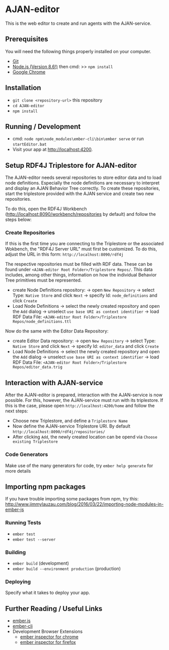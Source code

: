 # AJAN-editor

This is the web editor to create and run agents with the AJAN-service.

## Prerequisites

You will need the following things properly installed on your computer.

* [Git](https://git-scm.com/)
* [Node.js (Version 8.6!)](https://nodejs.org/download/release/v8.6.0/) then cmd: >> `npm install`
* [Google Chrome](https://google.com/chrome/)

## Installation

* `git clone <repository-url>` this repository
* `cd AJAN-editor`
* `npm install`

## Running / Development

* cmd: `node npm\node_modules\ember-cli\bin\ember serve` or run `startEditor.bat`
* Visit your app at [http://localhost:4200](http://localhost:4200).

## Setup RDF4J Triplestore for AJAN-editor

The AJAN-editor needs several repositories to store editor data and to load node definitions. Especially the node definitions are necessary to interpret and display an AJAN Behavior Tree correctly. To create these repositories, start the triplestore provided with the AJAN service and create two new repositories.

To do this, open the RDF4J Workbench ([http://localhost:8090/workbench/repositories](http://localhost:8090/workbench/repositories) by default) and follow the steps below:

### Create Repositories

If this is the first time you are connecting to the Triplestore or the associated Wokbench, the "RDF4J Server URL" must first be customized. To do this, adjust the URL in this form: `http://localhost:8090/rdf4j`

The respective repositories must be filled with RDF data. These can be found under `<AJAN-editor Root Folder>/Triplestore Repos/`. This data includes, among other things, information on how the individual Behavior Tree primitives must be represented.

* create Node Definitions repository:
-> open `New Repository`
-> select Type: `Native Store` and click `Next`
-> specify Id: `node_definitions` and click `Create`
* Load Node Definitions
-> select the newly created repository and open the `Add` dialog
-> unselect `use base URI as context identifier`
-> load RDF Data File: `<AJAN-editor Root Folder>/Triplestore Repos/node_definitions.ttl`

Now do the same with the Editor Data Repository:

* create Editor Data repository:
-> open `New Repository`
-> select Type: `Native Store` and click `Next`
-> specify Id: `editor_data` and click `Create`
* Load Node Definitions
-> select the newly created repository and open the `Add` dialog
-> unselect `use base URI as context identifier`
-> load RDF Data File: `<AJAN-editor Root Folder>/Triplestore Repos/editor_data.trig`

## Interaction with AJAN-service

After the AJAN-editor is prepared, interaction with the AJAN-service is now possible. For this, however, the AJAN-service must run with its triplestore. If this is the case, please open `http://localhost:4200/home` and follow the next steps:

* Choose new Triplestore, and define a `Triplestore Name`
* Now define the AJAN-service Triplestore URI. By default `http://localhost:8090/rdf4j/repositories/`
* After clicking `Add`, the newly created location can be opend via `Choose existing Triplestore`

### Code Generators

Make use of the many generators for code, try `ember help generate` for more details

## Importing npm packages

If you have trouble importing some packages from npm, try this:
http://www.jimmylauzau.com/blog/2016/03/22/importing-node-modules-in-ember-js

### Running Tests

* `ember test`
* `ember test --server`

### Building

* `ember build` (development)
* `ember build --environment production` (production)

### Deploying

Specify what it takes to deploy your app.

## Further Reading / Useful Links

* [ember.js](https://emberjs.com/)
* [ember-cli](https://ember-cli.com/)
* Development Browser Extensions
  * [ember inspector for chrome](https://chrome.google.com/webstore/detail/ember-inspector/bmdblncegkenkacieihfhpjfppoconhi)
  * [ember inspector for firefox](https://addons.mozilla.org/en-US/firefox/addon/ember-inspector/)
